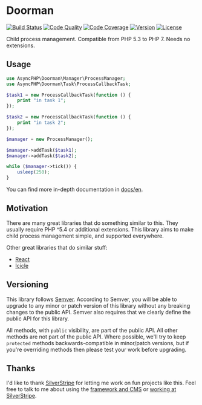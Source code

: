 # Doorman

[![Build Status](http://img.shields.io/travis/asyncphp/doorman.svg?style=flat-square)](https://travis-ci.org/asyncphp/doorman)
[![Code Quality](http://img.shields.io/scrutinizer/g/asyncphp/doorman.svg?style=flat-square)](https://scrutinizer-ci.com/g/asyncphp/doorman)
[![Code Coverage](http://img.shields.io/scrutinizer/coverage/g/asyncphp/doorman.svg?style=flat-square)](https://scrutinizer-ci.com/g/asyncphp/doorman)
[![Version](http://img.shields.io/packagist/v/asyncphp/doorman.svg?style=flat-square)](https://packagist.org/packages/asyncphp/doorman)
[![License](http://img.shields.io/packagist/l/asyncphp/doorman.svg?style=flat-square)](license.md)

Child process management. Compatible from PHP 5.3 to PHP 7. Needs no extensions.

## Usage

```php
use AsyncPHP\Doorman\Manager\ProcessManager;
use AsyncPHP\Doorman\Task\ProcessCallbackTask;

$task1 = new ProcessCallbackTask(function () {
    print "in task 1";
});

$task2 = new ProcessCallbackTask(function () {
    print "in task 2";
});

$manager = new ProcessManager();

$manager->addTask($task1);
$manager->addTask($task2);

while ($manager->tick()) {
    usleep(250);
}
```

You can find more in-depth documentation in [docs/en](docs/en/introduction.md).

## Motivation

There are many great libraries that do something similar to this. They usually require PHP ^5.4 or additional extensions. This library aims to make child process management simple, and supported everywhere.

Other great libraries that do similar stuff:

- [React](https://github.com/reactphp/child-process)
- [Icicle](https://github.com/icicleio/concurrent)

## Versioning

This library follows [Semver](http://semver.org). According to Semver, you will be able to upgrade to any minor or patch version of this library without any breaking changes to the public API.
Semver also requires that we clearly define the public API for this library.

All methods, with `public` visibility, are part of the public API. All other methods are not part of the public API.
Where possible, we'll try to keep `protected` methods backwards-compatible in minor/patch versions, but if you're overriding methods then please test your work before upgrading.

## Thanks

I'd like to thank [SilverStripe](http://www.silverstripe.com) for letting me work on fun projects like this. Feel free to talk to me about using the [framework and CMS](http://www.silverstripe.org) or [working at SilverStripe](http://www.silverstripe.com/who-we-are/#careers).
